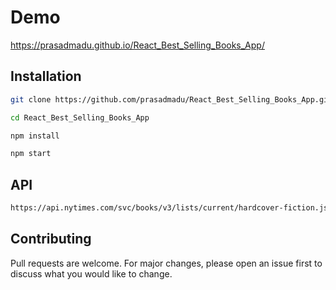 # Demo

https://prasadmadu.github.io/React_Best_Selling_Books_App/

## Installation


```bash
git clone https://github.com/prasadmadu/React_Best_Selling_Books_App.git

cd React_Best_Selling_Books_App

npm install

npm start
```

## API

```bash
https://api.nytimes.com/svc/books/v3/lists/current/hardcover-fiction.json?api-key=<key>
```

## Contributing
Pull requests are welcome. For major changes, please open an issue first to discuss what you would like to change.
